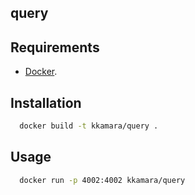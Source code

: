 ## query



## Requirements

* [Docker](https://www.docker.com).

## Installation

```bash
  docker build -t kkamara/query .
```

## Usage

```bash
  docker run -p 4002:4002 kkamara/query
```